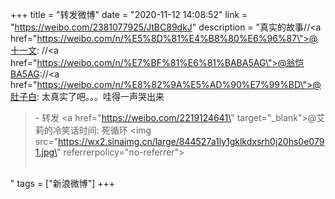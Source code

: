 +++
title = "转发微博"
date = "2020-11-12 14:08:52"
link = "https://weibo.com/2381077925/JtBC89dkJ"
description = "真实的故事//<a href=\"https://weibo.com/n/%E5%8D%81%E4%B8%80%E6%96%87\">@十一文</a>: //<a href=\"https://weibo.com/n/%E7%BF%81%E6%81%BABA5AG\">@翁恺BA5AG</a>://<a href=\"https://weibo.com/n/%E8%82%9A%E5%AD%90%E7%99%BD\">@肚子白</a>: 太真实了吧。。。哇得一声哭出来<br><blockquote> - 转发 <a href=\"https://weibo.com/2219124641\" target=\"_blank\">@艾莉的冷笑话时间</a>: 死循环 <img src=\"https://wx2.sinaimg.cn/large/844527a1ly1gklkdxsrh0j20hs0e0791.jpg\" referrerpolicy=\"no-referrer\"><br><br></blockquote>"
tags = ["新浪微博"]
+++

